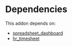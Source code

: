 # Dependencies

This addon depends on:

- [spreadsheet_dashboard](../../../../odoo-bringout-oca-ocb-spreadsheet_dashboard)
- [hr_timesheet](../../../../../oca-ocb-hr/odoo-bringout-oca-ocb-hr_timesheet)
